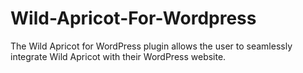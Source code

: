 # Wild-Apricot-For-Wordpress

The Wild Apricot for WordPress plugin allows the user to seamlessly integrate Wild Apricot with their WordPress website.
